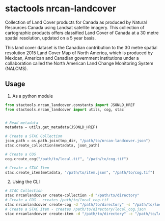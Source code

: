 # stactools nrcan-landcover

Collection of Land Cover products for Canada as produced by Natural Resources Canada using Landsat satellite imagery. This collection of cartographic products offers classified Land Cover of Canada at a 30 metre spatial resolution, updated on a 5 year basis.

This land cover dataset is the Canadian contribution to the 30 metre spatial resolution 2015 Land Cover Map of North America, which is produced by Mexican, American and Canadian government institutions under a collaboration called the North American Land Change Monitoring System (NALCMS).

## Usage

1. As a python module

```python
from stactools.nrcan_landcover.constants import JSONLD_HREF
from stactools.nrcan_landcover import utils, cog, stac


# Read metadata
metadata = utils.get_metadata(JSONLD_HREF)

# Create a STAC Collection
json_path = os.path.join(tmp_dir, "/path/to/nrcan-landcover.json")
stac.create_collection(metadata, json_path)

# Create a COG
cog.create_cog("/path/to/local.tif", "/path/to/cog.tif")

# Create a STAC Item
stac.create_item(metadata, "/path/to/item.json", "/path/to/cog.tif")
```

2. Using the CLI

```bash
# STAC Collection
stac nrcanlandcover create-collection -d "/path/to/directory"
# Create a COG - creates /path/to/local_cog.tif
stac nrcanlandcover create-cog -d "/path/to/directory" -s "/path/to/local.tif"
# Create a STAC Item - creates /path/to/directory/local_cog.json
stac nrcanlandcover create-item -d "/path/to/directory" -c "/path/to/local_cog.tif"
```
